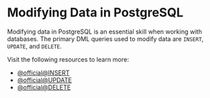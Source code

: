 # Modifying Data in PostgreSQL

Modifying data in PostgreSQL is an essential skill when working with databases. The primary DML queries used to modify data are `INSERT`, `UPDATE`, and `DELETE`.

Visit the following resources to learn more:

- [@official@INSERT](https://www.postgresql.org/docs/current/sql-insert.html)
- [@official@UPDATE](https://www.postgresql.org/docs/current/sql-update.html)
- [@official@DELETE](https://www.postgresql.org/docs/current/sql-delete.html)